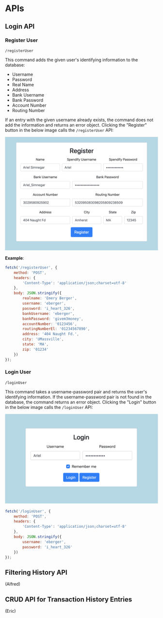 
# APIs

## Login API

### Register User
```
/registerUser
```

This command adds the given user's identifying information to the database:
 - Username
 - Password
 - Real Name
 - Address
 - Bank Username
 - Bank Password
 - Account Number
 - Routing Number

If an entry with the given username already exists, the command does not add the information and returns an error object. Clicking the "Register" button in the below image calls the `/registerUser` API:

![Register user image](../images/registerUser.png)

**Example**:
```javascript
fetch('/registerUser', {
    method: 'POST',
    headers: {
        'Content-Type': 'application/json;charset=utf-8'
    },
    body: JSON.stringify({
        realname: 'Emery Berger',
        username: 'eberger',
        password: 'i_heart_326',
        bankUsername: 'eberger',
        bankPassword: 'givem3money',
        accountNumber: '0123456',
        routingNumberEl: '01234567890',
        address: '404 Naught Fd.',
        city: 'UMassville',
        state: 'MA',
        zip: '01234'
    })
});
```

### Login User
```
/loginUser
```

This command takes a username-password pair and returns the user's identifying information. If the username-password pair is not found in the database, the command returns an error object. Clicking the "Login" button in the below image calls the `/loginUser` API:

![Login user image](../images/loginUser.png)

```javascript
fetch('/loginUser', {
    method: 'POST',
    headers: {
        'Content-Type': 'application/json;charset=utf-8'
    },
    body: JSON.stringify({
        username: 'eberger',
        password: 'i_heart_326'
    })
});
```

## Filtering History API

(Alfred)

## CRUD API for Transaction History Entries

(Eric)
